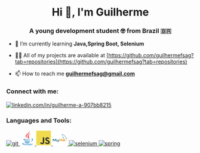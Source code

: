 <h1 align="center">Hi 👋, I'm Guilherme</h1>
<h3 align="center">A young development student 🤓 from Brazil 🇧🇷 </h3>

- 🌱 I’m currently learning **Java,Spring Boot, Selenium**

- 👨‍💻 All of my projects are available at [https://github.com/guilhermefsag?tab=repositories](https://github.com/guilhermefsag?tab=repositories)

- 📫 How to reach me **guilhermefsag@gmail.com**

<h3 align="left">Connect with me:</h3>
<p align="left">
<a href="https://linkedin.com/in/guilherme-a-907bb8215" target="blank"><img align="center" src="https://raw.githubusercontent.com/rahuldkjain/github-profile-readme-generator/master/src/images/icons/Social/linked-in-alt.svg" alt="linkedin.com/in/guilherme-a-907bb8215" height="30" width="40" /></a>
</p>




<h3 align="left">Languages and Tools:</h3>
<p align="left"> <a href="https://git-scm.com/" target="_blank"> <img src="https://www.vectorlogo.zone/logos/git-scm/git-scm-icon.svg" alt="git" width="40" height="40"/> </a> <a href="https://www.java.com" target="_blank"> <img src="https://raw.githubusercontent.com/devicons/devicon/master/icons/java/java-original.svg" alt="java" width="40" height="40"/> </a> <a href="https://developer.mozilla.org/en-US/docs/Web/JavaScript" target="_blank"> <img src="https://raw.githubusercontent.com/devicons/devicon/master/icons/javascript/javascript-original.svg" alt="javascript" width="40" height="40"/> </a> <a href="https://www.mysql.com/" target="_blank"> <img src="https://raw.githubusercontent.com/devicons/devicon/master/icons/mysql/mysql-original-wordmark.svg" alt="mysql" width="40" height="40"/> </a> <a href="https://www.selenium.dev" target="_blank"> <img src="https://raw.githubusercontent.com/detain/svg-logos/780f25886640cef088af994181646db2f6b1a3f8/svg/selenium-logo.svg" alt="selenium" width="40" height="40"/> </a> <a href="https://spring.io/" target="_blank"> <img src="https://www.vectorlogo.zone/logos/springio/springio-icon.svg" alt="spring" width="40" height="40"/> </a> </p>
